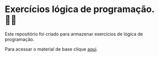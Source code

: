 # Exercícios lógica de programação. :man_technologist:

Este repositório foi criado para armazenar exercícios de lógica de programação. 

Para acessar o material de base  clique [aqui](file:///C:/Users/Desktop/Downloads/ListaProgramacaoV5.pdf).

